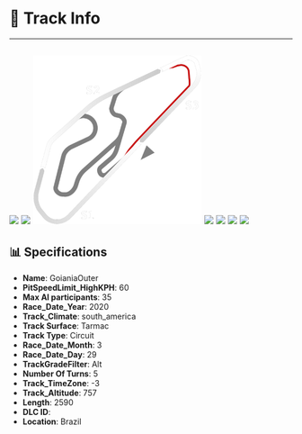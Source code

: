 # 🏁 Track Info

---
![](image_1.jpg)
![](image_2.jpg)
![](image_3.jpg)
![](image_4.jpg)
![](image_5.jpg)
![](image_6.jpg)
![](image_7.jpg)
---

## 📊 Specifications

- **Name**: GoianiaOuter
- **PitSpeedLimit_HighKPH**: 60
- **Max AI participants**: 35
- **Race_Date_Year**: 2020
- **Track_Climate**: south_america
- **Track Surface**: Tarmac
- **Track Type**: Circuit
- **Race_Date_Month**: 3
- **Race_Date_Day**: 29
- **TrackGradeFilter**: Alt
- **Number Of Turns**: 5
- **Track_TimeZone**: -3
- **Track_Altitude**: 757
- **Length**: 2590
- **DLC ID**: 
- **Location**: Brazil
